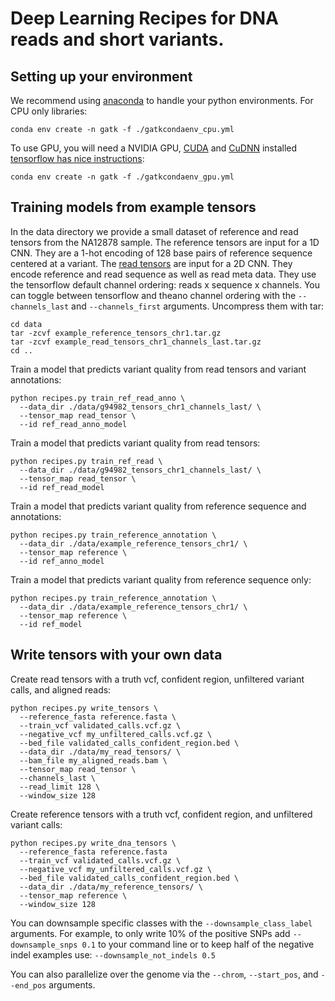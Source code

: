 Deep Learning Recipes for DNA reads and short variants.
=======================================================

Setting up your environment
---------------------------

We recommend using [anaconda](https://conda.io/docs/user-guide/install/index.html) to handle your python environments. For CPU only libraries:

    conda env create -n gatk -f ./gatkcondaenv_cpu.yml

To use GPU, you will need a NVIDIA GPU, [CUDA](http://docs.nvidia.com/cuda/index.html) and [CuDNN](https://developer.nvidia.com/cudnn) installed [tensorflow has nice instructions](https://www.tensorflow.org/install/install_windows#requirements_to_run_tensorflow_with_gpu_support):

    conda env create -n gatk -f ./gatkcondaenv_gpu.yml

Training models from example tensors
------------------------------------

In the data directory we provide a small dataset of reference and read tensors from the NA12878 sample. The reference tensors are input for a 1D CNN. They are a 1-hot encoding of 128 base pairs of reference sequence centered at a variant. The [read tensors](https://gatkforums.broadinstitute.org/gatk/discussion/10996/deep-learning-in-gatk4) are input for a 2D CNN. They encode reference and read sequence as well as read meta data. They use the tensorflow default channel ordering: reads x sequence x channels. You can toggle between tensorflow and theano channel ordering with the `--channels_last` and `--channels_first` arguments. Uncompress them with tar:

    cd data
    tar -zcvf example_reference_tensors_chr1.tar.gz 
    tar -zcvf example_read_tensors_chr1_channels_last.tar.gz
    cd ..

Train a model that predicts variant quality from read tensors and variant annotations:

    python recipes.py train_ref_read_anno \
      --data_dir ./data/g94982_tensors_chr1_channels_last/ \
      --tensor_map read_tensor \
      --id ref_read_anno_model

Train a model that predicts variant quality from read tensors:

    python recipes.py train_ref_read \
      --data_dir ./data/g94982_tensors_chr1_channels_last/ \
      --tensor_map read_tensor \
      --id ref_read_model

Train a model that predicts variant quality from reference sequence and annotations:

    python recipes.py train_reference_annotation \
      --data_dir ./data/example_reference_tensors_chr1/ \
      --tensor_map reference \
      --id ref_anno_model

Train a model that predicts variant quality from reference sequence only:

    python recipes.py train_reference_annotation \
      --data_dir ./data/example_reference_tensors_chr1/ \
      --tensor_map reference \
      --id ref_model

Write tensors with your own data
--------------------------------

Create read tensors with a truth vcf, confident region, unfiltered variant calls, and aligned reads:

    python recipes.py write_tensors \
      --reference_fasta reference.fasta \
      --train_vcf validated_calls.vcf.gz \
      --negative_vcf my_unfiltered_calls.vcf.gz \
      --bed_file validated_calls_confident_region.bed \
      --data_dir ./data/my_read_tensors/ \ 
      --bam_file my_aligned_reads.bam \
      --tensor_map read_tensor \
      --channels_last \
      --read_limit 128 \
      --window_size 128

Create reference tensors with a truth vcf, confident region, and unfiltered variant calls:

    python recipes.py write_dna_tensors \
      --reference_fasta reference.fasta
      --train_vcf validated_calls.vcf.gz \
      --negative_vcf my_unfiltered_calls.vcf.gz \
      --bed_file validated_calls_confident_region.bed \
      --data_dir ./data/my_reference_tensors/ \ 
      --tensor_map reference \
      --window_size 128

You can downsample specific classes with the `--downsample_class_label` arguments. For example, to only write 10% of the positive SNPs add `--downsample_snps 0.1` to your command line or to keep half of the negative indel examples use: `--downsample_not_indels 0.5`

You can also parallelize over the genome via the `--chrom`, `--start_pos`, and `--end_pos` arguments.
